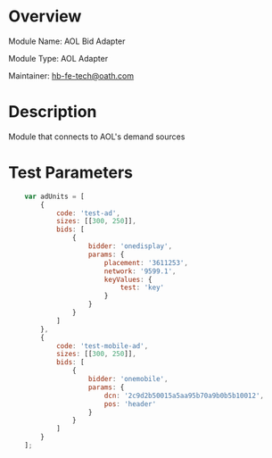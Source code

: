 # Overview

Module Name: AOL Bid Adapter

Module Type: AOL Adapter

Maintainer: hb-fe-tech@oath.com

# Description

Module that connects to AOL's demand sources

# Test Parameters
```javascript
    var adUnits = [
        {
            code: 'test-ad',
            sizes: [[300, 250]],
            bids: [
                {
                    bidder: 'onedisplay',
                    params: {
                        placement: '3611253',
                        network: '9599.1',
                        keyValues: {
                            test: 'key'
                        }
                    }
                }
            ]
        },
        {
            code: 'test-mobile-ad',
            sizes: [[300, 250]],
            bids: [
                {
                    bidder: 'onemobile',
                    params: {
                        dcn: '2c9d2b50015a5aa95b70a9b0b5b10012',
                        pos: 'header'
                    }
                }
            ]
        }
    ];
```
